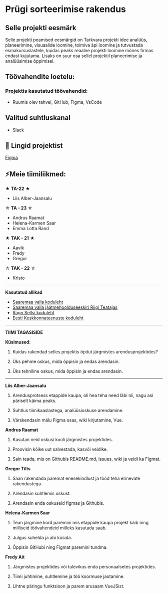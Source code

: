 # Prügi sorteerimise rakendus

## Selle projekti eesmärk
Selle projekti peamised eesmärgid on Tarkvara projekti idee analüüs, planeerimine, visuaalide loomine, toimiva äpi loomine ja tutvustada esmakursuslastele, kuidas peaks reaalne projekti loomine mõnes firmas endast kujutama. Lisaks on suur osa sellel projektil planeerimise ja analüüsimise õppimisel. 

## Töövahendite loetelu:
### Projektis kasutatud töövahendid:
- Ruumis olev tahvel, GitHub, Figma, VsCode

## Valitud suhtluskanal
- Slack


## 📓 Lingid projektist
[Figma](https://www.figma.com/file/fWorQB1VOL1sMQNosSKPAN/Untitled?)

## ⚡Meie tiimiliikmed:

★ **TA-22** ★
- Liis Alber-Jaansalu

☆ **TA - 23** ☆
- Andrus Raamat
- Helena-Karmen Saar
- Emma Lotta Rand

★ **TAK - 21** ★
- Aavik
- Fredy
- Gregor
  
☆ **TAK - 22** ☆
- Kristo

---

**Kasutatud allikad**

- [Saaremaa valla koduleht](https://www.saaremaavald.ee/liigiti-kogumine)
- [Saaremaa valla jäätmehoolduseeskiri Riigi Teatajas](https://www.riigiteataja.ee/akt/410092022027?leiaKehtiv#para14)
- [Ragn Sellsi koduleht](https://www.ragnsells.ee/)
- [Eesti Keskkonnateenuste koduleht](https://www.keskkonnateenused.ee/avaleht)

-----------
**TIIMI TAGASISIDE**

**Küsimused:**
1. Kuidas rakendad selles projektis õpitut järgmistes arendusprojektides?


2. Üks pehme oskus, mida õppisin ja endas arendasin.


3. Üks tehniline oskus, mida õppisin ja endas arendasin.

---

**Liis Alber-Jaansalu**

1. Arendusprotsess etappide kaupa, oli hea teha need läbi nii, nagu asi päriselt käima peaks. 


2. Suhtlus tiimikaaslastega, analüüsioskuse arendamine.


3. Värskendasin mälu Figma osas, wiki kirjutamine, Vue.

**Andrus Raamat**

1. Kasutan neid oskusi kooli järgmistes projektides.

2. Proovisin kõike uut salvestada, kasvõi veidike.

3. Sain teada, mis on Githubis README.md, issues, wiki ja veidi ka Figmat.

**Gregor Tilts**

1. Saan rakendada paremat enesekindlust ja tõõd teha erinevate rakendustega.

2. Arendasin suhtlemis oskust.

3. Arendasin enda oskuseid figmas ja Githubis.

**Helena-Karmen Saar**

1. Tean järgmine kord paremini mis etappide kaupa projekt käib ning milliseid töövahendeid milleks kasutada saab.
 
2. Julgus suhelda ja abi küsida. 

3. Õppisin GitHubi ning Figmat paremini tundma.

**Fredy Ait**

1. Järgmistes projektides või tulevikus enda personaalsetes projektides.
 
2. Tiimi juhtimine, suhtlemine ja töö koormuse jaotamine.

3. Lihtne päringu funktsioon ja parem arusaam VueJSist.

